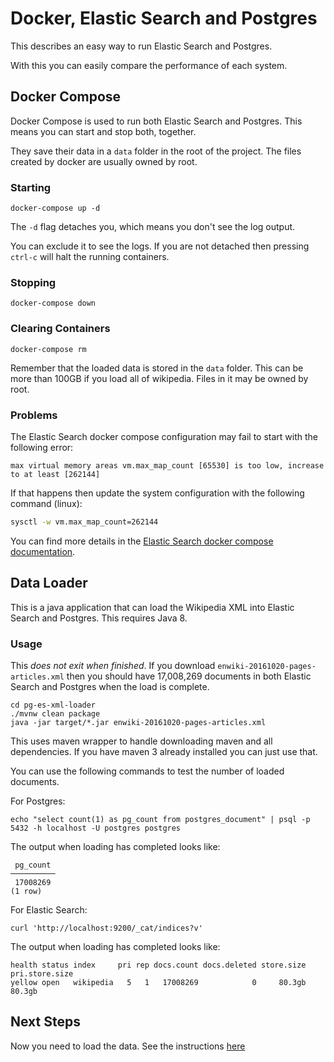 Docker, Elastic Search and Postgres
===================================

This describes an easy way to run Elastic Search and Postgres.

With this you can easily compare the performance of each system.

Docker Compose
--------------

Docker Compose is used to run both Elastic Search and Postgres. This means you
can start and stop both, together.

They save their data in a `data` folder in the root of the project. The files
created by docker are usually owned by root.

### Starting

```
docker-compose up -d
```

The `-d` flag detaches you, which means you don't see the log output.

You can exclude it to see the logs. If you are not detached then pressing
`ctrl-c` will halt the running containers.

### Stopping

```
docker-compose down
```

### Clearing Containers

```
docker-compose rm
```

Remember that the loaded data is stored in the `data` folder. This can be more
than 100GB if you load all of wikipedia. Files in it may be owned by root.

### Problems

The Elastic Search docker compose configuration may fail to start with the
following error:

```
max virtual memory areas vm.max_map_count [65530] is too low, increase to at least [262144]
```

If that happens then update the system configuration with the following command
(linux):

```bash
sysctl -w vm.max_map_count=262144
```

You can find more details in the
[Elastic Search docker compose documentation](https://www.elastic.co/guide/en/elasticsearch/reference/current/docker.html).

Data Loader
-----------

This is a java application that can load the Wikipedia XML into Elastic Search
and Postgres. This requires Java 8.

### Usage

This _does not exit when finished_. If you download
`enwiki-20161020-pages-articles.xml` then you should have 17,008,269 documents
in both Elastic Search and Postgres when the load is complete.

```
cd pg-es-xml-loader
./mvnw clean package
java -jar target/*.jar enwiki-20161020-pages-articles.xml
```

This uses maven wrapper to handle downloading maven and all dependencies. If
you have maven 3 already installed you can just use that.

You can use the following commands to test the number of loaded documents.

For Postgres:
```
echo "select count(1) as pg_count from postgres_document" | psql -p 5432 -h localhost -U postgres postgres
```

The output when loading has completed looks like:
```
 pg_count
──────────
 17008269
(1 row)
```


For Elastic Search:
```
curl 'http://localhost:9200/_cat/indices?v'
```

The output when loading has completed looks like:
```
health status index     pri rep docs.count docs.deleted store.size pri.store.size
yellow open   wikipedia   5   1   17008269            0     80.3gb         80.3gb
```

Next Steps
----------

Now you need to load the data. See the instructions [here](docs/load-data.md)

